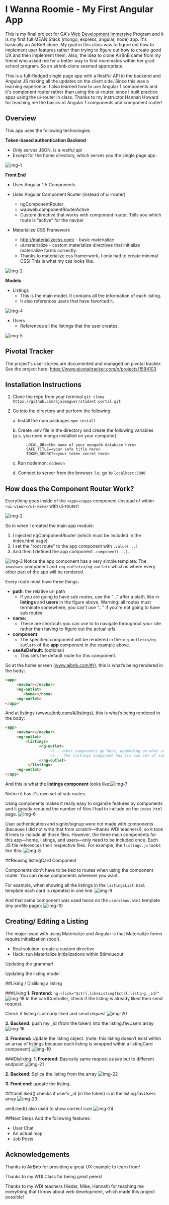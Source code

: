 # I Wanna Roomie - My First Angular App

This is my final project for GA's [Web Development Immersive](https://generalassemb.ly/education/web-development-immersive) Program and it is my first full MEAN Stack (mongo, express, angular, node) app. It's basically an AirBnB clone. My goal in this class was to figure out how to implement user features rather than trying to figure out how to create good UX and then implement them. Also, the idea to clone AirBnB came from my friend who asked me for a better way to find roommates within her grad school program. So an airbnb clone seemed appropriate.

This is a full-fledged single page app with a Restful API in the backend and Angular JS making all the updates on the client side. Since this was a learning experience. I also learned how to use Angular 1 components and it's component router rather than using the ui-router, since I built practice apps using the ui-router in class. Thanks to my instructor Hannah Howard for teaching me the basics of Angular 1 components and component router!

## Overview

This app uses the following technologies


**Token-based authentication**
**Backend**

- Only serves JSON, is a restful api
- Except for the home directory, which serves you the single page app.

![img-1](readme-imgs/img-1.png)

**Front End**

- Uses Angular 1.5 Components
- Uses Angular Component Router (instead of ui-router)
  - ngComponentRouter
  - wapweb.componentRouterActive
  - Custom directive that works with component router. Tells you which route is “active” for the navbar


- Materialize CSS Framework
  - http://materializecss.com/ - basic materialize
  - ui.materialize - custom materialize directives that initialize materialize forms correctly.
  - Thanks to materialize css framerwork, I only had to create minimal CSS! This is what my css looks like.




![img-2](readme-imgs/img-17.png)

**Models**
- Listings
  - This is the main model. It contains all the information of each listing.
  - It also references users that have favorited it.

![img-4](readme-imgs/img-4.png)

- Users
  - References all the listings that the user creates.

![img-5](readme-imgs/img-5.png)



## Pivotal Tracker

The project's user stories are documented and managed on pivotal tracker. See the project here: https://www.pivotaltracker.com/n/projects/1594103



## Installation Instructions
1. Clone the repo from your terminal `git clone https://github.com/ajalmaguer/student-portal.git`

2. Go into the directory and perform the following:

   a. Install the npm packages `npm install`

   b. Create .env file in the directory and create the following variables (p.s. you need mongo installed on your computer):

   ```shell
         LOCAL_DB=<the name of your mongodb database here>
         SAFE_TITLE=<your safe title here>
         TOKEN_SECRET=<your token secret here>
   ```

   c. Run nodemon: `nodemon`

   d. Connect to server from the browser. I.e. go to `localhost:3000`





## How does the Component Router Work?

Everything goes inside of the `<app></app>` component (instead of within ` <ui-view></ui-view>` with ui-router)

![img-2](readme-imgs/img-2.png)

So in when I created the main app module: 

1. I injected ngComponentRouter (which must be included in the index.html page) 
2. I set the "root route" to the app component with `.value(...)` 
3. And then I defined the app component `.component(...)`. 

![img-3](readme-imgs/img-3.png)
Notice the app component has a very simple template: The `<navbar>` component and `<ng-outlet></ng-outlet>` which is where every other part of the app will be rendered.

Every route must have three things: 

- **path**: the relative url path
  - If you are going to have sub routes, use the "…" after a plath, like in **listings** and **users** in the figure above. Warning: all routes must terminate somewhere, you can't use "…" if you're not going to have sub routes
- **name:** 
  - These are shortcuts you can use to to navigate throughout your site rather than having to figure out the actual urls.
- **component**: 
  - The specified component will be rendered in the `<ng-outlet></ng-outlet>` of the **app** component in the example above.
- **useAsDefault:** (optional)
  - This sets the default route for this component.

So at the home screen (www.ajbnb.com/#/), this is what’s being rendered in the body:

```html
<app>
     <navbar></navbar>
     <ng-outlet>
		<home></home>
     <ng-outlet>
</app>`
```

And at listings (www.ajbnb.com/#/listings), this is what’s being rendered in the body:
```html
<app>
     <navbar></navbar>
     <ng-outlet>
         <listings>
               <ng-outlet>
                 	<!-- other components go here, depending on what subroute of listings you're on. -->
                 	<!--  The listings component has its own set of sub routes, defined by $routeConfig  -->
               </ng-outlet>
          </listings>
     <ng-outlet>
</app>
```

And this is what the **listings component** looks like:![img-7](readme-imgs/img-7.png)

Notice it has it's own set of sub routes.



Using components makes it really easy to organize features by components and it greatly reduced the number of files I had to include on the `index.html` page. ![img-6](readme-imgs/img-6.png)

User authentication and signin/signup were not made with components (because I did not write that from scratch—thanks WDI teachers!), so it took 8 lines to include all those files. However, the three main components for this app—home, listings, and users—only need to be included once. Each JS file references their respective files. For example, the `listings.js` looks like this:
 ![img-8](readme-imgs/img-8.png)



##Reusing listingCard Component

Components don't have to be tied to routes when using the component router. You can reuse components wherever you want.

For example, when showing all the listings in the `listingsList.html` template each card is repeated in one line: 
![img-9](readme-imgs/img-9.png)

And that same component was used twice on the `usersShow.html` template (my profile page):
![img-10](readme-imgs/img-10.png)





## Creating/ Editing a Listing

The major issue with using Materialize and Angular is that Materialize forms require initialization (boo!).

- Real solution: create a custom directive
- Hack: run Materialize initializations within $timoueout

Updating the grammar!

Updating the listing model

##Liking / Disliking a listing

###Liking
**1. Frontend:**
`ng-click="$ctrl.likeListing($ctrl.listing._id)"`
![img-18](readme-imgs/img-18.png)
In the cardController, check if the listing is already liked then send request.

Check if listing is already liked and send request
![img-20](readme-imgs/img-20.png)

**2. Backend:** 
push my _id (from the token) into the listing.favUsers array
![img-16](readme-imgs/img-16.png)

**3. Frontend:** 
Update the listing object. (note: this listing doesn’t exist within an array of listings because each listing is wrapped within a listingCard component)
![img-19](readme-imgs/img-19.png)

###Disliking:
**1. Frontend:** 
Basically same request as *like* but to different endpoint
![img-21](readme-imgs/img-21.png)

**2. Backend:** 
Splice the listing from the array
![img-22](readme-imgs/img-22.png)

**3. Front end:** update the listing.

###amILiked()
checks if user’s _id (in the token) is in the listing.favUsers array
![img-23](readme-imgs/img-23.png)

amILiked() also used to show correct icon
![img-24](readme-imgs/img-24.png)

##Next Steps
Add the following features:
- User Chat
- An actual map
- Job Posts



## Acknowledgements

Thanks to AirBnb for providing a great UX example to learn from!

Thanks to my WDI Class for being great peers! 

Thanks to my WDI teachers (Kedar, Mike, Hannah) for teaching me everything that I know about web development, which made this project possible! 